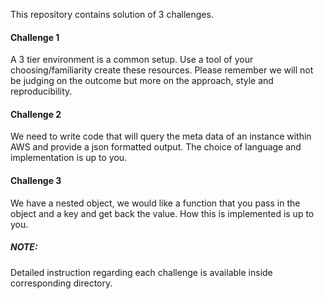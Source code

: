 This repository contains solution of 3 challenges.

#### Challenge 1
A 3 tier environment is a common setup. Use a tool of your choosing/familiarity create these resources. Please remember we will not be judging on the outcome but more on the approach, style and reproducibility.

#### Challenge 2
We need to write code that will query the meta data of an instance within AWS and provide a json formatted output. The choice of language and implementation is up to you.

#### Challenge 3
We have a nested object, we would like a function that you pass in the object and a key and get back the value. How this is implemented is up to you.
##### **NOTE**:
Detailed instruction regarding each challenge is available inside corresponding directory. 